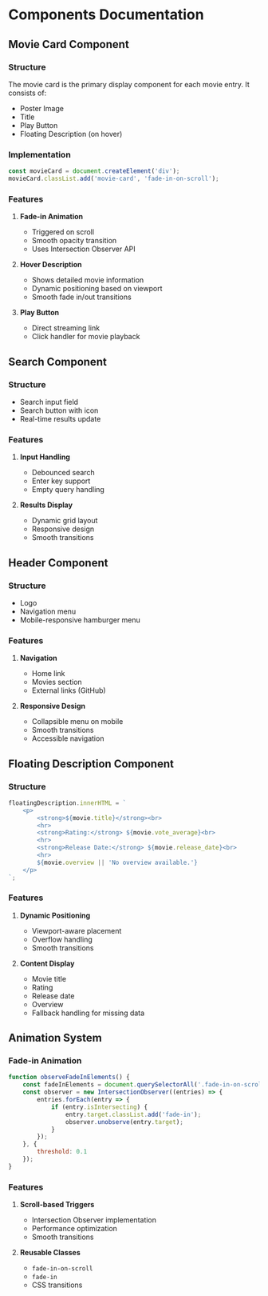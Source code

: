 # Components Documentation

## Movie Card Component

### Structure
The movie card is the primary display component for each movie entry. It consists of:

- Poster Image
- Title
- Play Button
- Floating Description (on hover)

### Implementation
```javascript
const movieCard = document.createElement('div');
movieCard.classList.add('movie-card', 'fade-in-on-scroll');
```

### Features
1. **Fade-in Animation**
   - Triggered on scroll
   - Smooth opacity transition
   - Uses Intersection Observer API

2. **Hover Description**
   - Shows detailed movie information
   - Dynamic positioning based on viewport
   - Smooth fade in/out transitions

3. **Play Button**
   - Direct streaming link
   - Click handler for movie playback

## Search Component

### Structure
- Search input field
- Search button with icon
- Real-time results update

### Features
1. **Input Handling**
   - Debounced search
   - Enter key support
   - Empty query handling

2. **Results Display**
   - Dynamic grid layout
   - Responsive design
   - Smooth transitions

## Header Component

### Structure
- Logo
- Navigation menu
- Mobile-responsive hamburger menu

### Features
1. **Navigation**
   - Home link
   - Movies section
   - External links (GitHub)

2. **Responsive Design**
   - Collapsible menu on mobile
   - Smooth transitions
   - Accessible navigation

## Floating Description Component

### Structure
```javascript
floatingDescription.innerHTML = `
    <p>
        <strong>${movie.title}</strong><br>
        <hr>
        <strong>Rating:</strong> ${movie.vote_average}<br>
        <hr>
        <strong>Release Date:</strong> ${movie.release_date}<br>
        <hr>
        ${movie.overview || 'No overview available.'}
    </p>
`;
```

### Features
1. **Dynamic Positioning**
   - Viewport-aware placement
   - Overflow handling
   - Smooth transitions

2. **Content Display**
   - Movie title
   - Rating
   - Release date
   - Overview
   - Fallback handling for missing data

## Animation System

### Fade-in Animation
```javascript
function observeFadeInElements() {
    const fadeInElements = document.querySelectorAll('.fade-in-on-scroll');
    const observer = new IntersectionObserver((entries) => {
        entries.forEach(entry => {
            if (entry.isIntersecting) {
                entry.target.classList.add('fade-in');
                observer.unobserve(entry.target);
            }
        });
    }, {
        threshold: 0.1
    });
}
```

### Features
1. **Scroll-based Triggers**
   - Intersection Observer implementation
   - Performance optimization
   - Smooth transitions

2. **Reusable Classes**
   - `fade-in-on-scroll`
   - `fade-in`
   - CSS transitions